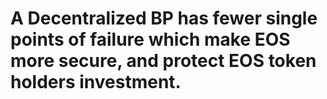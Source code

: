 A **Decentralized BP** has fewer single points of failure which make **EOS more secure,** and **protect EOS token holders investment.**
===
